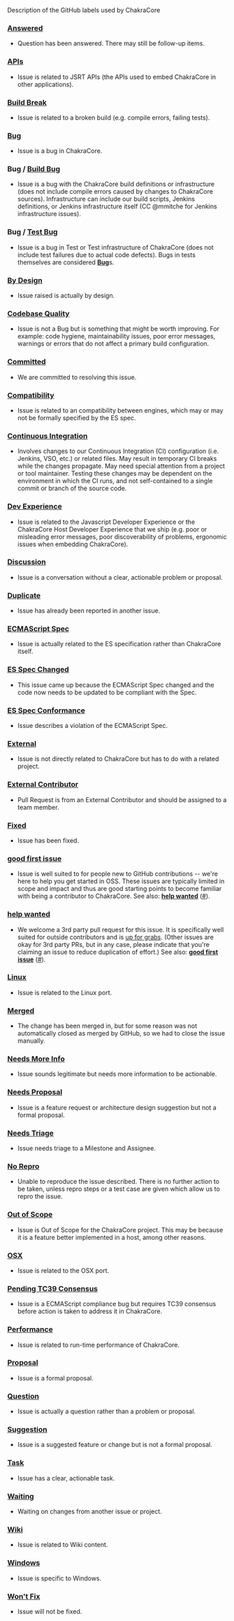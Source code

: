 Description of the GitHub labels used by ChakraCore

### [**Answered**](https://github.com/Microsoft/ChakraCore/labels/Answered)

- Question has been answered. There may still be follow-up items.

### [**APIs**](https://github.com/Microsoft/ChakraCore/labels/APIs)

- Issue is related to JSRT APIs (the APIs used to embed ChakraCore in other applications).

### [**Build Break**](https://github.com/Microsoft/ChakraCore/labels/Build%20Break)

- Issue is related to a broken build (e.g. compile errors, failing tests).

### [**Bug**](https://github.com/Microsoft/ChakraCore/labels/Bug)

- Issue is a bug in ChakraCore.

### **Bug / [Build Bug](https://github.com/Microsoft/ChakraCore/labels/Test%20Bug)**

- Issue is a bug with the ChakraCore build definitions or infrastructure (does not include compile errors caused by changes to ChakraCore sources). Infrastructure can include our build scripts, Jenkins definitions, or Jenkins infrastructure itself (CC @mmitche for Jenkins infrastructure issues).

### **Bug / [Test Bug](https://github.com/Microsoft/ChakraCore/labels/Test%20Bug)**

- Issue is a bug in Test or Test infrastructure of ChakraCore (does not include test failures due to actual code defects). Bugs in tests themselves are considered [**Bug**](https://github.com/Microsoft/ChakraCore/labels/Bug)s.

### [**By Design**](https://github.com/Microsoft/ChakraCore/labels/By%20Design)

- Issue raised is actually by design.

### [**Codebase Quality**](https://github.com/Microsoft/ChakraCore/labels/Codebase%20Quality)

- Issue is not a Bug but is something that might be worth improving. For example: code hygiene, maintainability issues, poor error messages, warnings or errors that do not affect a primary build configuration.

### [**Committed**](https://github.com/Microsoft/ChakraCore/labels/Committed)

- We are committed to resolving this issue.

### [**Compatibility**](https://github.com/Microsoft/ChakraCore/labels/Compatibility)

- Issue is related to an compatibility between engines, which may or may not be formally specified by the ES spec.

### [**Continuous Integration**](https://github.com/Microsoft/ChakraCore/labels/Continuous%20Integration)

- Involves changes to our Continuous Integration (CI) configuration (i.e. Jenkins, VSO, etc.) or related files. May result in temporary CI breaks while the changes propagate. May need special attention from a project or tool maintainer. Testing these changes may be dependent on the environment in which the CI runs, and not self-contained to a single commit or branch of the source code.

### [**Dev Experience**](https://github.com/Microsoft/ChakraCore/labels/Dev%20Experience)

- Issue is related to the Javascript Developer Experience or the ChakraCore Host Developer Experience that we ship (e.g. poor or misleading error messages, poor discoverability of problems, ergonomic issues when embedding ChakraCore).

### [**Discussion**](https://github.com/Microsoft/ChakraCore/labels/Discussion)

- Issue is a conversation without a clear, actionable problem or proposal.

### [**Duplicate**](https://github.com/Microsoft/ChakraCore/labels/Duplicate)

- Issue has already been reported in another issue.

### [**ECMAScript Spec**](https://github.com/Microsoft/ChakraCore/labels/ECMAScript%20Spec)

- Issue is actually related to the ES specification rather than ChakraCore itself.

### [**ES Spec Changed**](https://github.com/Microsoft/ChakraCore/labels/ES%20Spec%20Changed)

- This issue came up because the ECMAScript Spec changed and the code now needs to be updated to be compliant with the Spec.

### [**ES Spec Conformance**](https://github.com/Microsoft/ChakraCore/labels/ES%20Spec%20Conformance)

- Issue describes a violation of the ECMAScript Spec.

### [**External**](https://github.com/Microsoft/ChakraCore/labels/External)

- Issue is not directly related to ChakraCore but has to do with a related project.

### [**External Contributor**](https://github.com/Microsoft/ChakraCore/labels/External%20Contributor)

- Pull Request is from an External Contributor and should be assigned to a team member.

### [**Fixed**](https://github.com/Microsoft/ChakraCore/labels/Fixed)

- Issue has been fixed.

### [**good first issue**](https://github.com/Microsoft/ChakraCore/labels/good%20first%20issue)

- Issue is well suited to for people new to GitHub contributions -- we're here to help you get started in OSS.  These issues are typically limited in scope and impact and thus are good starting points to become familiar with being a contributor to ChakraCore. See also: [**help wanted**](https://github.com/Microsoft/ChakraCore/labels/help%20wanted) ([#](#help-wanted)).

### [**help wanted**](https://github.com/Microsoft/ChakraCore/labels/help%20wanted)

- We welcome a 3rd party pull request for this issue. It is specifically well suited for outside contributors and is [up for grabs](http://up-for-grabs.net/#/tags/chakra). (Other issues are okay for 3rd party PRs, but in any case, please indicate that you're claiming an issue to reduce duplication of effort.) See also: [**good first issue**](https://github.com/Microsoft/ChakraCore/labels/good%20first%20issue) ([#](#good-first-issue)).

### [**Linux**](https://github.com/Microsoft/ChakraCore/labels/Linux)

- Issue is related to the Linux port.

### [**Merged**](https://github.com/Microsoft/ChakraCore/labels/Merged)

- The change has been merged in, but for some reason was not automatically closed as merged by GitHub, so we had to close the issue manually.

### [**Needs More Info**](https://github.com/Microsoft/ChakraCore/labels/Needs%20More%20Info)

- Issue sounds legitimate but needs more information to be actionable.

### [**Needs Proposal**](https://github.com/Microsoft/ChakraCore/labels/Needs%20Proposal)

- Issue is a feature request or architecture design suggestion but not a formal proposal.

### [**Needs Triage**](https://github.com/Microsoft/ChakraCore/labels/Needs%20Triage)

- Issue needs triage to a Milestone and Assignee.

### [**No Repro**](https://github.com/Microsoft/ChakraCore/labels/No%20Repro)

- Unable to reproduce the issue described. There is no further action to be taken, unless repro steps or a test case are given which allow us to repro the issue.

### [**Out of Scope**](https://github.com/Microsoft/ChakraCore/labels/Out%20of%20Scope)

- Issue is Out of Scope for the ChakraCore project. This may be because it is a feature better implemented in a host, among other reasons.

### [**OSX**](https://github.com/Microsoft/ChakraCore/labels/OSX)

- Issue is related to the OSX port.

### [**Pending TC39 Consensus**](https://github.com/Microsoft/ChakraCore/labels/Pending%20TC39%20Consensus)

- Issue is a ECMAScript compliance bug but requires TC39 consensus before action is taken to address it in ChakraCore.

### [**Performance**](https://github.com/Microsoft/ChakraCore/labels/Performance)

- Issue is related to run-time performance of ChakraCore.

### [**Proposal**](https://github.com/Microsoft/ChakraCore/labels/Proposal)

- Issue is a formal proposal.

### [**Question**](https://github.com/Microsoft/ChakraCore/labels/Question)

- Issue is actually a question rather than a problem or proposal.

### [**Suggestion**](https://github.com/Microsoft/ChakraCore/labels/Suggestion)

- Issue is a suggested feature or change but is not a formal proposal.

### [**Task**](https://github.com/Microsoft/ChakraCore/labels/Task)

- Issue has a clear, actionable task.

### [**Waiting**](https://github.com/Microsoft/ChakraCore/labels/Waiting)

- Waiting on changes from another issue or project.

### [**Wiki**](https://github.com/Microsoft/ChakraCore/labels/Wiki)

- Issue is related to Wiki content.

### [**Windows**](https://github.com/Microsoft/ChakraCore/labels/Windows)

- Issue is specific to Windows.

### [**Won't Fix**](https://github.com/Microsoft/ChakraCore/labels/Won't%20Fix)

- Issue will not be fixed.
